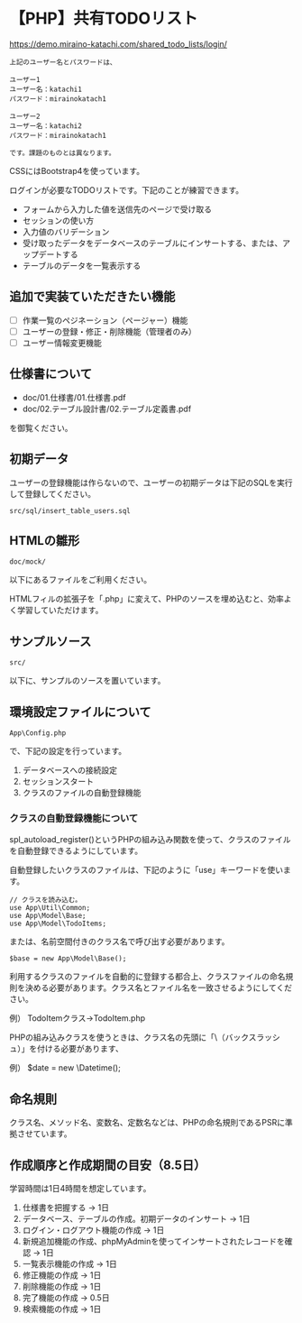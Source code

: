 # 【PHP】共有TODOリスト

https://demo.miraino-katachi.com/shared_todo_lists/login/

```
上記のユーザー名とパスワードは、

ユーザー1
ユーザー名：katachi1
パスワード：mirainokatach1

ユーザー2
ユーザー名：katachi2
パスワード：mirainokatach1

です。課題のものとは異なります。
```

CSSにはBootstrap4を使っています。

ログインが必要なTODOリストです。下記のことが練習できます。
- フォームから入力した値を送信先のページで受け取る
- セッションの使い方
- 入力値のバリデーション
- 受け取ったデータをデータベースのテーブルにインサートする、または、アップデートする
- テーブルのデータを一覧表示する

## 追加で実装ていただきたい機能
- [ ] 作業一覧のペジネーション（ページャー）機能
- [ ] ユーザーの登録・修正・削除機能（管理者のみ）
- [ ] ユーザー情報変更機能

## 仕様書について
- doc/01.仕様書/01.仕様書.pdf
- doc/02.テーブル設計書/02.テーブル定義書.pdf

を御覧ください。

## 初期データ
ユーザーの登録機能は作らないので、ユーザーの初期データは下記のSQLを実行して登録してください。
```
src/sql/insert_table_users.sql
```

## HTMLの雛形
```
doc/mock/
```
以下にあるファイルをご利用ください。

HTMLフィルの拡張子を「.php」に変えて、PHPのソースを埋め込むと、効率よく学習していただけます。

## サンプルソース
```
src/
```
以下に、サンプルのソースを置いています。

## 環境設定ファイルについて
```
App\Config.php
```
で、下記の設定を行っています。

1. データベースへの接続設定
2. セッションスタート
3. クラスのファイルの自動登録機能

### クラスの自動登録機能について

spl_autoload_register()というPHPの組み込み関数を使って、クラスのファイルを自動登録できるようにしています。

自動登録したいクラスのファイルは、下記のように「use」キーワードを使います。
```
// クラスを読み込む。
use App\Util\Common;
use App\Model\Base;
use App\Model\TodoItems;
```

または、名前空間付きのクラス名で呼び出す必要があります。

```
$base = new App\Model\Base();
```

利用するクラスのファイルを自動的に登録する都合上、クラスファイルの命名規則を決める必要があります。クラス名とファイル名を一致させるようにしてください。

例）
TodoItemクラス→TodoItem.php

PHPの組み込みクラスを使うときは、クラス名の先頭に「\（バックスラッシュ）」を付ける必要があります、

例）
$date = new \Datetime();


## 命名規則
クラス名、メソッド名、変数名、定数名などは、PHPの命名規則であるPSRに準拠させています。


## 作成順序と作成期間の目安（8.5日）

学習時間は1日4時間を想定しています。

1. 仕様書を把握する → 1日
2. データベース、テーブルの作成。初期データのインサート → 1日
3. ログイン・ログアウト機能の作成 → 1日
4. 新規追加機能の作成、phpMyAdminを使ってインサートされたレコードを確認 → 1日
5. 一覧表示機能の作成 → 1日
6. 修正機能の作成 → 1日
7. 削除機能の作成 → 1日
8. 完了機能の作成 → 0.5日
9. 検索機能の作成 → 1日

